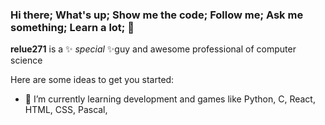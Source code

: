 ### Hi there;   What's up;   Show me the code;   Follow me;   Ask me something;   Learn a lot; 👋


**relue271** is a ✨ _special_ ✨guy and awesome professional of computer science

Here are some ideas to get you started:

- 🌱 I’m currently learning development and games like Python, C, React, HTML, CSS, Pascal, 







<!-- 

- 🔭 I’m currently working on ...
- 🌱 I’m currently learning development and games, ...
- 👯 I’m looking to collaborate on ...
- 🤔 I’m looking for help with ...
- 💬 Ask me about program languages and games
- 📫 How to reach me: ...
- 😄 Pronouns: ...
- ⚡ Fun fact: ...
- I want to develop: ...

-->
